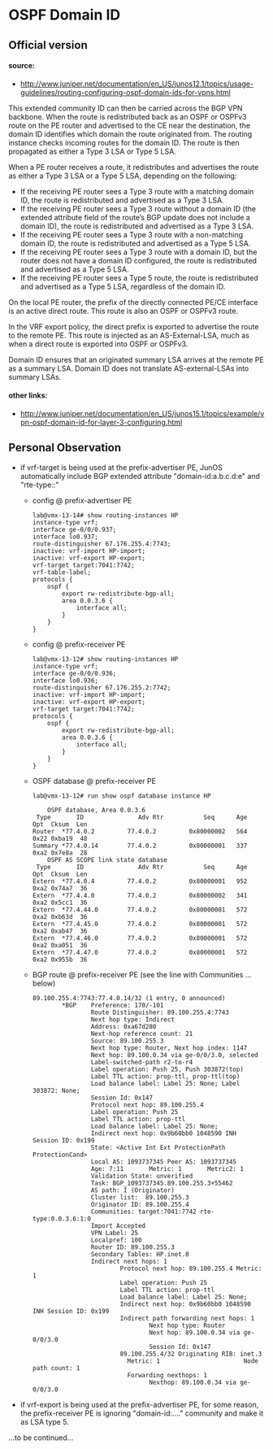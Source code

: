 
# OSPF Domain ID

## Official version

#### source:
* http://www.juniper.net/documentation/en_US/junos12.1/topics/usage-guidelines/routing-configuring-ospf-domain-ids-for-vpns.html

This extended community ID can then be carried across the BGP VPN backbone. When the route is redistributed back as an OSPF or OSPFv3 route on the PE router and advertised to the CE near the destination, the domain ID identifies which domain the route originated from. The routing instance checks incoming routes for the domain ID. The route is then propagated as either a Type 3 LSA or Type 5 LSA.

When a PE router receives a route, it redistributes and advertises the route as either a Type 3 LSA or a Type 5 LSA, depending on the following:
* If the receiving PE router sees a Type 3 route with a matching domain ID, the route is redistributed and advertised as a Type 3 LSA.
* If the receiving PE router sees a Type 3 route without a domain ID (the extended attribute field of the route’s BGP update does not include a domain ID), the route is redistributed and advertised as a Type 3 LSA.
* If the receiving PE router sees a Type 3 route with a non-matching domain ID, the route is redistributed and advertised as a Type 5 LSA.
* If the receiving PE router sees a Type 3 route with a domain ID, but the router does not have a domain ID configured, the route is redistributed and advertised as a Type 5 LSA.
* If the receiving PE router sees a Type 5 route, the route is redistributed and advertised as a Type 5 LSA, regardless of the domain ID.

On the local PE router, the prefix of the directly connected PE/CE interface is an active direct route. This route is also an OSPF or OSPFv3 route.

In the VRF export policy, the direct prefix is exported to advertise the route to the remote PE. This route is injected as an AS-External-LSA, much as when a direct route is exported into OSPF or OSPFv3.

Domain ID ensures that an originated summary LSA arrives at the remote PE as a summary LSA. Domain ID does not translate AS-external-LSAs into summary LSAs.

#### other links: 
* http://www.juniper.net/documentation/en_US/junos15.1/topics/example/vpn-ospf-domain-id-for-layer-3-configuring.html


## Personal Observation
* if vrf-target is being used at the prefix-advertiser PE, JunOS automatically include BGP extended attribute "domain-id:a.b.c.d:e" and "rte-type:<ospf area>:<lsa-type>"
  * config @ prefix-advertiser PE 
  
    ```
    lab@vmx-13-14# show routing-instances HP
    instance-type vrf;
    interface ge-0/0/0.937;
    interface lo0.937;
    route-distinguisher 67.176.255.4:7743;
    inactive: vrf-import HP-import;
    inactive: vrf-export HP-export;
    vrf-target target:7041:7742;
    vrf-table-label;
    protocols {
        ospf {
            export rw-redistribute-bgp-all;
            area 0.0.3.6 {
                interface all;
            }
        }
    }
    ```

  * config @ prefix-receiver PE

    ```
    lab@vmx-13-12# show routing-instances HP
    instance-type vrf;
    interface ge-0/0/0.936;
    interface lo0.936;
    route-distinguisher 67.176.255.2:7742;
    inactive: vrf-import HP-import;
    inactive: vrf-export HP-export;
    vrf-target target:7041:7742;
    protocols {
        ospf {
            export rw-redistribute-bgp-all;
            area 0.0.3.6 {
                interface all;
            }
        }
    }
    ```

  * OSPF database @ prefix-receiver PE

    ```
    lab@vmx-13-12# run show ospf database instance HP
    
        OSPF database, Area 0.0.3.6
     Type       ID               Adv Rtr           Seq      Age  Opt  Cksum  Len
    Router  *77.4.0.2         77.4.0.2         0x80000002   564  0x22 0xba19  48
    Summary *77.4.0.14        77.4.0.2         0x80000001   337  0xa2 0x7e8a  28
        OSPF AS SCOPE link state database
     Type       ID               Adv Rtr           Seq      Age  Opt  Cksum  Len
    Extern  *77.4.0.4         77.4.0.2         0x80000001   952  0xa2 0x74a7  36
    Extern  *77.4.4.0         77.4.0.2         0x80000002   341  0xa2 0x5cc1  36
    Extern  *77.4.44.0        77.4.0.2         0x80000001   572  0xa2 0xb63d  36
    Extern  *77.4.45.0        77.4.0.2         0x80000001   572  0xa2 0xab47  36
    Extern  *77.4.46.0        77.4.0.2         0x80000001   572  0xa2 0xa051  36
    Extern  *77.4.47.0        77.4.0.2         0x80000001   572  0xa2 0x955b  36
    ```

  * BGP route @ prefix-receiver PE (see the line with Communities ... below)

    ```
    89.100.255.4:7743:77.4.0.14/32 (1 entry, 0 announced)
            *BGP    Preference: 170/-101
                    Route Distinguisher: 89.100.255.4:7743
                    Next hop type: Indirect
                    Address: 0xa67d280
                    Next-hop reference count: 21
                    Source: 89.100.255.3
                    Next hop type: Router, Next hop index: 1147
                    Next hop: 89.100.0.34 via ge-0/0/3.0, selected
                    Label-switched-path r2-to-r4
                    Label operation: Push 25, Push 303872(top)
                    Label TTL action: prop-ttl, prop-ttl(top)
                    Load balance label: Label 25: None; Label 303872: None;
                    Session Id: 0x147
                    Protocol next hop: 89.100.255.4
                    Label operation: Push 25
                    Label TTL action: prop-ttl
                    Load balance label: Label 25: None;
                    Indirect next hop: 0x9b60bb0 1048590 INH Session ID: 0x199
                    State: <Active Int Ext ProtectionPath ProtectionCand>
                    Local AS: 1093737345 Peer AS: 1093737345
                    Age: 7:11       Metric: 1       Metric2: 1
                    Validation State: unverified
                    Task: BGP_1093737345.89.100.255.3+55462
                    AS path: I (Originator)
                    Cluster list:  89.100.255.3
                    Originator ID: 89.100.255.4
                    Communities: target:7041:7742 rte-type:0.0.3.6:1:0
                    Import Accepted
                    VPN Label: 25
                    Localpref: 100
                    Router ID: 89.100.255.3
                    Secondary Tables: HP.inet.0
                    Indirect next hops: 1
                            Protocol next hop: 89.100.255.4 Metric: 1
                            Label operation: Push 25
                            Label TTL action: prop-ttl
                            Load balance label: Label 25: None;
                            Indirect next hop: 0x9b60bb0 1048590 INH Session ID: 0x199
                            Indirect path forwarding next hops: 1
                                    Next hop type: Router
                                    Next hop: 89.100.0.34 via ge-0/0/3.0
                                    Session Id: 0x147
                            89.100.255.4/32 Originating RIB: inet.3
                              Metric: 1                       Node path count: 1
                              Forwarding nexthops: 1
                                    Nexthop: 89.100.0.34 via ge-0/0/3.0
    ```


* if vrf-export is being used at the prefix-advertiser PE, for some reason, the prefix-receiver PE is ignoring "domain-id:...." community and make it as LSA type 5.

...to be continued...
